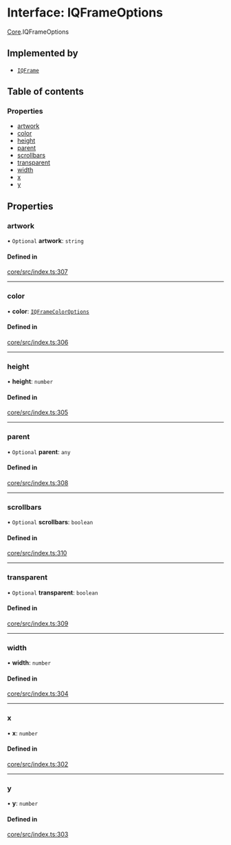 # Interface: IQFrameOptions

[Core](../modules/Core.md).IQFrameOptions

## Implemented by

- [`IQFrame`](../classes/Core.IQFrame.md)

## Table of contents

### Properties

- [artwork](Core.IQFrameOptions.md#artwork)
- [color](Core.IQFrameOptions.md#color)
- [height](Core.IQFrameOptions.md#height)
- [parent](Core.IQFrameOptions.md#parent)
- [scrollbars](Core.IQFrameOptions.md#scrollbars)
- [transparent](Core.IQFrameOptions.md#transparent)
- [width](Core.IQFrameOptions.md#width)
- [x](Core.IQFrameOptions.md#x)
- [y](Core.IQFrameOptions.md#y)

## Properties

### artwork

• `Optional` **artwork**: `string`

#### Defined in

[core/src/index.ts:307](https://github.com/iniquitybbs/iniquity/blob/722e6ba/packages/core/src/index.ts#L307)

___

### color

• **color**: [`IQFrameColorOptions`](../enums/Core.IQFrameColorOptions.md)

#### Defined in

[core/src/index.ts:306](https://github.com/iniquitybbs/iniquity/blob/722e6ba/packages/core/src/index.ts#L306)

___

### height

• **height**: `number`

#### Defined in

[core/src/index.ts:305](https://github.com/iniquitybbs/iniquity/blob/722e6ba/packages/core/src/index.ts#L305)

___

### parent

• `Optional` **parent**: `any`

#### Defined in

[core/src/index.ts:308](https://github.com/iniquitybbs/iniquity/blob/722e6ba/packages/core/src/index.ts#L308)

___

### scrollbars

• `Optional` **scrollbars**: `boolean`

#### Defined in

[core/src/index.ts:310](https://github.com/iniquitybbs/iniquity/blob/722e6ba/packages/core/src/index.ts#L310)

___

### transparent

• `Optional` **transparent**: `boolean`

#### Defined in

[core/src/index.ts:309](https://github.com/iniquitybbs/iniquity/blob/722e6ba/packages/core/src/index.ts#L309)

___

### width

• **width**: `number`

#### Defined in

[core/src/index.ts:304](https://github.com/iniquitybbs/iniquity/blob/722e6ba/packages/core/src/index.ts#L304)

___

### x

• **x**: `number`

#### Defined in

[core/src/index.ts:302](https://github.com/iniquitybbs/iniquity/blob/722e6ba/packages/core/src/index.ts#L302)

___

### y

• **y**: `number`

#### Defined in

[core/src/index.ts:303](https://github.com/iniquitybbs/iniquity/blob/722e6ba/packages/core/src/index.ts#L303)
